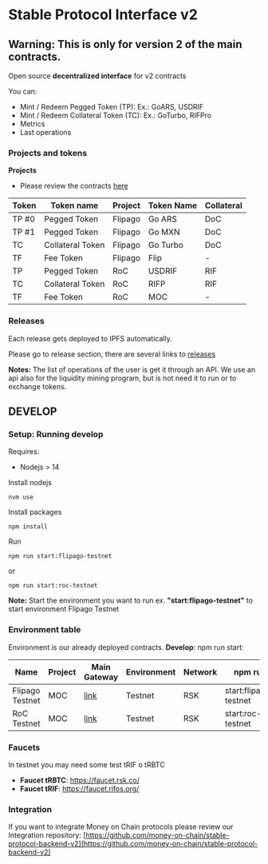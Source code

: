 # Stable Protocol Interface v2

## Warning: This is only for version 2 of the main contracts.

Open source **decentralized interface** for v2 contracts

You can:

* Mint / Redeem Pegged Token (TP): Ex.: GoARS, USDRIF
* Mint / Redeem Collateral Token (TC): Ex.: GoTurbo, RIFPro
* Metrics
* Last operations


### Projects and tokens 

**Projects**

* Please review the contracts [here](https://github.com/money-on-chain/main-sc-protocol)


| Token | Token name       | Project | Token Name | Collateral |
|-------|------------------|---------|------------|------------|
| TP #0 | Pegged Token     | Flipago | Go ARS     | DoC        |
| TP #1 | Pegged Token     | Flipago | Go MXN     | DoC        |
| TC    | Collateral Token | Flipago | Go Turbo   | DoC        |
| TF    | Fee Token        | Flipago | Flip       | -          |
| TP    | Pegged Token     | RoC     | USDRIF     | RIF        |
| TC    | Collateral Token | RoC     | RIFP       | RIF        |
| TF    | Fee Token        | RoC     | MOC        | -          |



### Releases

Each release gets deployed to IPFS automatically.

Please go to release section, there are several links to [releases](https://github.com/money-on-chain/release) 

**Notes:** The list of operations of the user is get it through an  API. We use an api also for the liquidity mining program, but is not need it to run or to exchange tokens.


## DEVELOP

### Setup: Running develop

Requires:

* Nodejs > 14

Install nodejs

`nvm use`

Install packages

`npm install`

Run

`npm run start:flipago-testnet`

or 

`npm run start:roc-testnet`

**Note:** Start the environment you want to run ex. **"start:flipago-testnet"** to start environment Flipago Testnet 


### Environment table

Environment is our already deployed contracts. 
**Develop**: npm run start:<environment>

| Name            | Project | Main Gateway                         | Environment | Network | npm run               |
|-----------------|---------|--------------------------------------|-------------|---------|-----------------------|
| Flipago Testnet | MOC     | [link](https://www.moneyonchain.com) | Testnet     | RSK     | start:flipago-testnet |
| RoC Testnet     | MOC     | [link](https://www.moneyonchain.com) | Testnet     | RSK     | start:roc-testnet     |



### Faucets

In testnet you may need some test tRIF o tRBTC

* **Faucet tRBTC**: https://faucet.rsk.co/
* **Faucet tRIF**: https://faucet.rifos.org/


### Integration

If you want to integrate Money on Chain protocols please review our Integration repository:  [https://github.com/money-on-chain/stable-protocol-backend-v2](https://github.com/money-on-chain/stable-protocol-backend-v2)
